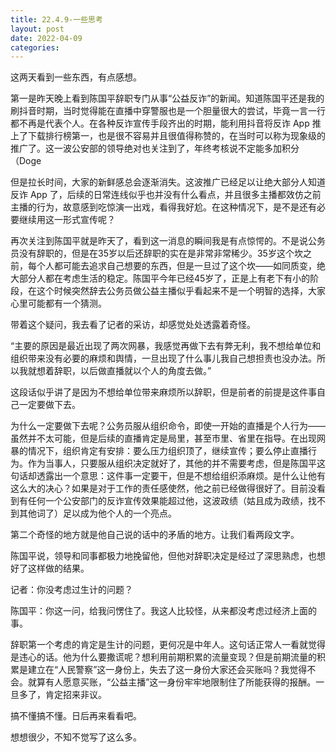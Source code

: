 ```yaml
---
title: 22.4.9-一些思考
layout: post
date: 2022-04-09
categories: 
---
```


这两天看到一些东西，有点感想。

第一是昨天晚上看到陈国平辞职专门从事“公益反诈”的新闻。知道陈国平还是我的刷抖音时期，当时觉得能在直播中穿警服也是一个胆量很大的尝试，毕竟一言一行都不再是代表个人。在各种反诈宣传手段齐出的时期，能利用抖音将反诈 App 推上了下载排行榜第一，也是很不容易并且很值得称赞的，在当时可以称为现象级的推广了。这一波公安部的领导绝对也关注到了，年终考核说不定能多加积分（Doge

但是拉长时间，大家的新鲜感总会逐渐消失。这波推广已经足以让绝大部分人知道反诈 App 了，后续的日常连线似乎也并没有什么看点，并且很多主播都效仿之前主播的行为，故意感到吃惊演一出戏，看得我好尬。在这种情况下，是不是还有必要继续用这一形式宣传呢？

再次关注到陈国平就是昨天了，看到这一消息的瞬间我是有点惊愕的。不是说公务员没有辞职的，但是在35岁以后还辞职的实在是非常非常稀少。35岁这个坎之前，每个人都可能去追求自己想要的东西，但是一旦过了这个坎——如同质变，绝大部分人都在考虑生活的稳定。陈国平今年已经45岁了，正是上有老下有小的阶段，在这个时候突然辞去公务员做公益主播似乎看起来不是一个明智的选择，大家心里可能都有一个猜测。

带着这个疑问，我去看了记者的采访，却感觉处处透露着奇怪。

“主要的原因是最近出现了两次网暴，我感觉再做下去有弊无利，我不想给单位和组织带来没有必要的麻烦和舆情，一旦出现了什么事儿我自己想担责也没办法。所以我就想着辞职，以后做直播就以个人的角度去做。”

这段话似乎讲了是因为不想给单位带来麻烦所以辞职，但是前者的前提是这件事自己一定要做下去。

为什么一定要做下去呢？公务员服从组织命令，即使一开始的直播是个人行为——虽然并不太可能，但是后续的直播肯定是局里，甚至市里、省里在指导。在出现网暴的情况下，组织肯定有安排：要么压力组织顶了，继续宣传；要么停止直播行为。作为当事人，只要服从组织决定就好了，其他的并不需要考虑，但是陈国平这句话却透露出一个意思：这件事一定要干，但是不想给组织添麻烦。是什么让他有这么大的决心？如果是对于工作的责任感使然，他之前已经做得很好了。目前没看到有任何一个公安部门的反诈宣传效果能超过他，这波政绩（姑且成为政绩，找不到其他词了）足以成为他个人的一个亮点。

第二个奇怪的地方就是他自己说的话中的矛盾的地方。让我们看两段文字。

陈国平说，领导和同事都极力地挽留他，但他对辞职决定是经过了深思熟虑，也想好了这样做的结果。

记者：你没考虑过生计的问题？

陈国平：你这一问，给我问愣住了。我这人比较怪，从来都没考虑过经济上面的事。

辞职第一个考虑的肯定是生计的问题，更何况是中年人。这句话正常人一看就觉得是违心的话。他为什么要撒谎呢？想利用前期积累的流量变现？但是前期流量的积累是建立在“人民警察”这一身份上，失去了这一身份大家还会买账吗？我觉得不会。就算有人愿意买账，“公益主播”这一身份牢牢地限制住了所能获得的报酬。一旦多了，肯定招来非议。

搞不懂搞不懂。日后再来看看吧。

想想很少，不知不觉写了这么多。







